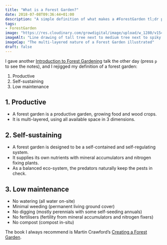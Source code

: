 ```yaml
---
title: "What is a Forest Garden?"
date: 2018-07-08T09:36:44+01:00
description: "A simple definition of what makes a #ForestGarden tl;dr productive, self-sustaining and low maintenance."
tags: 
- ForestGarden
image: "https://res.cloudinary.com/growdigital/image/upload/w_1280/v1543960388/illustration-42913617132.jpg"
imageAlt: "Line drawing of tall tree next to medium tree next to spiky shrub in profile, ground cover on the ground"
imageCap: "The multi-layered nature of a Forest Garden illustrated"
draft: false
---
```


I gave another [Introduction to Forest Gardening](https://www.forestgarden.wales/talks/intro/) talk the other day (press `p` to see the notes), and I rejigged my definition of a forest garden:

1. Productive
2. Self-sustaining
3. Low maintenance

## 1. Productive

* A forest garden is a productive garden, growing food and wood crops.
* It is multi-layered, using all available space in 3 dimensions.

## 2. Self-sustaining

* A forest garden is designed to be a self-contained and self-regulating system.
* It supplies its own nutrients with mineral accumulators and nitrogen fixing plants.
* As a balanced eco-system, the predators naturally keep the pests in check.

## 3. Low maintenance

* No watering (all water on-site)
* Minimal weeding (permanent living ground cover)
* No digging (mostly perennials with some self-seeding annuals)
* No fertilisers (fertility from mineral accumulators and nitrogen fixers)
* No compost (compost in-situ)

The book I always recommend is Martin Crawford’s [Creating a Forest Garden](https://www.agroforestry.co.uk/product/creating-a-forest-garden-2/). 
